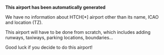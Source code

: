 **This airport has been automatically generated**

We have no information about HTCH[*] airport other than its name, ICAO and location (TZ).

This airport will have to be done from scratch, which includes adding runways, taxiways, parking locations, boundaries...

Good luck if you decide to do this airport!